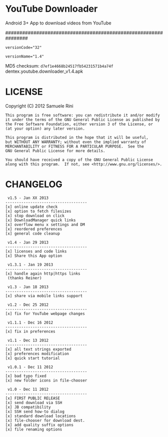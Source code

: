 YouTube Downloader
================================================================

Android 3+ App to download videos from YouTube

################################################################

`versionCode="32"`

`versionName="1.4"`

MD5 checksum: `d7ef1e4668b24517fb54231571b4a74f` dentex.youtube.downloader_v1.4.apk

LICENSE
================================================================
Copyright (C) 2012  Samuele Rini

    This program is free software: you can redistribute it and/or modify
    it under the terms of the GNU General Public License as published by
    the Free Software Foundation, either version 3 of the License, or
    (at your option) any later version.

    This program is distributed in the hope that it will be useful,
    but WITHOUT ANY WARRANTY; without even the implied warranty of
    MERCHANTABILITY or FITNESS FOR A PARTICULAR PURPOSE.  See the
    GNU General Public License for more details.

    You should have received a copy of the GNU General Public License
    along with this program.  If not, see <http://www.gnu.org/licenses/>.


CHANGELOG
================================================================
    
     v1.5 - Jan XX 2013 
    ------------------------------------ 
    [x] online update check 
    [x] option to fetch filesizes 
    [x] stop download on click 
    [x] DownloadManager quick links 
    [x] overflow menu x settings and DM 
    [x] reordered preferences 
    [x] general code cleanup 
     
     v1.4 - Jan 29 2013 
    ------------------------------------ 
    [x] licenses and code links 
    [x] Share this App option 
     
     v1.3.1 - Jan 19 2013 
    ------------------------------------ 
    [x] handle again http|https links 
     (thanks Reiner) 
     
     v1.3 - Jan 18 2013 
    ------------------------------------ 
    [x] share via mobile links support 
     
     v1.2 - Dec 25 2012 
    ------------------------------------ 
    [x] fix for YouTube webpage changes 
     
     v1.1.1 - Dec 16 2012 
    ------------------------------------ 
    [x] fix in preferences 
     
     v1.1 - Dec 13 2012 
    ------------------------------------ 
    [x] all text strings exported 
    [x] preferences modification 
    [x] quick start tutorial 
     
     v1.0.1 - Dec 11 2012 
    ------------------------------------ 
    [x] bad typo fixed 
    [x] new folder icons in file-chooser 
     
     v1.0 - Dec 11 2012 
    ------------------------------------ 
    [x] FIRST PUBLIC RELEASE 
    [x] send download via SSH 
    [x] JB compatibility 
    [x] SSH send how-to dialog 
    [x] standard download locations 
    [x] file-chooser for download dest. 
    [x] add quality suffix options 
    [x] file renaming options
